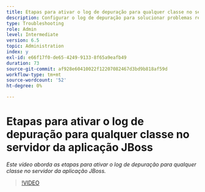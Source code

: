 ```yaml
---
title: Etapas para ativar o log de depuração para qualquer classe no servidor da aplicação JBoss
description: Configurar o log de depuração para solucionar problemas relacionados ao servidor de aplicativos JBoss
type: Troubleshooting
role: Admin
level: Intermediate
version: 6.5
topic: Administration
index: y
exl-id: e66f17f0-de65-4249-9133-8f65a9eafb49
duration: 73
source-git-commit: af928e60410022f12207082467d3bd9b818af59d
workflow-type: tm+mt
source-wordcount: '52'
ht-degree: 0%

---
```


# Etapas para ativar o log de depuração para qualquer classe no servidor da aplicação JBoss

*Este vídeo aborda as etapas para ativar o log de depuração para qualquer classe no servidor da aplicação JBoss.*

>[!VIDEO](https://video.tv.adobe.com/v/335522?quality=12&learn=on)
